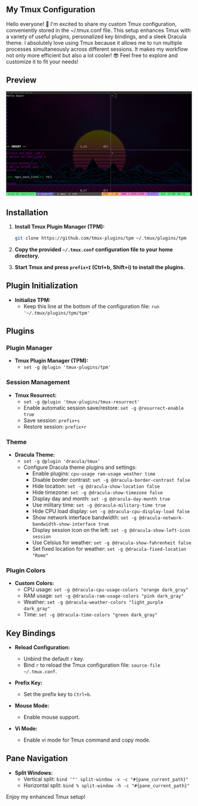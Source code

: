 ## My Tmux Configuration

Hello everyone! 👋
I'm excited to share my custom Tmux configuration, conveniently stored in the ~/.tmux.conf file. This setup enhances Tmux with a variety of useful plugins, personalized key bindings, and a sleek Dracula theme.
I absolutely love using Tmux because it allows me to run multiple processes simultaneously across different sessions. It makes my workflow not only more efficient but also a lot cooler! 😎
Feel free to explore and customize it to fit your needs!

## Preview

![Tmux Screenshot](./screenshot.png)

## Installation

1. **Install Tmux Plugin Manager (TPM):**
   ```bash
   git clone https://github.com/tmux-plugins/tpm ~/.tmux/plugins/tpm
   ```

2. **Copy the provided `~/.tmux.conf` configuration file to your home directory.**

3. **Start Tmux and press `prefix+I` (Ctrl+b, Shift+i) to install the plugins.**

## Plugin Initialization

- **Initialize TPM:**
  - Keep this line at the bottom of the configuration file: `run '~/.tmux/plugins/tpm/tpm'`

## Plugins

### Plugin Manager
- **Tmux Plugin Manager (TPM):**
  - `set -g @plugin 'tmux-plugins/tpm'`
  
### Session Management
- **Tmux Resurrect:**
  - `set -g @plugin 'tmux-plugins/tmux-resurrect'`
  - Enable automatic session save/restore: `set -g @resurrect-enable true`
  - Save session: `prefix+s`
  - Restore session: `prefix+r`

### Theme
- **Dracula Theme:**
  - `set -g @plugin 'dracula/tmux'`
  - Configure Dracula theme plugins and settings:
    - Enable plugins: `cpu-usage ram-usage weather time`
    - Disable border contrast: `set -g @dracula-border-contrast false`
    - Hide location: `set -g @dracula-show-location false`
    - Hide timezone: `set -g @dracula-show-timezone false`
    - Display day and month: `set -g @dracula-day-month true`
    - Use military time: `set -g @dracula-military-time true`
    - Hide CPU load display: `set -g @dracula-cpu-display-load false`
    - Show network interface bandwidth: `set -g @dracula-network-bandwidth-show-interface true`
    - Display session icon on the left: `set -g @dracula-show-left-icon session`
    - Use Celsius for weather: `set -g @dracula-show-fahrenheit false`
    - Set fixed location for weather: `set -g @dracula-fixed-location "Rome"`

### Plugin Colors
- **Custom Colors:**
  - CPU usage: `set -g @dracula-cpu-usage-colors "orange dark_gray"`
  - RAM usage: `set -g @dracula-ram-usage-colors "pink dark_gray"`
  - Weather: `set -g @dracula-weather-colors "light_purple dark_gray"`
  - Time: `set -g @dracula-time-colors "green dark_gray"`

## Key Bindings

- **Reload Configuration:**
  - Unbind the default `r` key.
  - Bind `r` to reload the Tmux configuration file: `source-file ~/.tmux.conf`.
  
- **Prefix Key:**
  - Set the prefix key to `Ctrl+b`.

- **Mouse Mode:**
  - Enable mouse support.

- **Vi Mode:**
  - Enable vi mode for Tmux command and copy mode.

## Pane Navigation

- **Split Windows:**
  - Vertical split: `bind '"' split-window -v -c "#{pane_current_path}"`
  - Horizontal split: `bind % split-window -h -c "#{pane_current_path}"`




Enjoy my enhanced Tmux setup!
